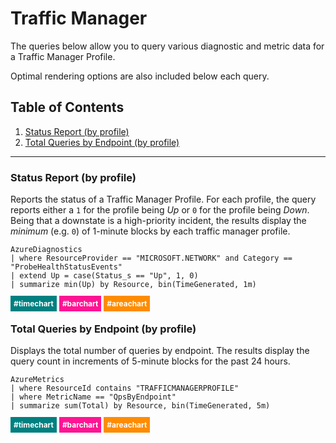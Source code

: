 # Traffic Manager
The queries below allow you to query various diagnostic and metric data for a Traffic Manager Profile.

Optimal rendering options are also included below each query.

## Table of Contents
1. [Status Report (by profile)](#report-status-(by-profile))
1. [Total Queries by Endpoint (by profile)](#total-queries-by-endpoint-(by-profile))
___
### Status Report (by profile)
Reports the status of a Traffic Manager Profile.  For each profile, the query reports either a `1` for the profile being _Up_ or `0` for the profile being _Down_. Being that a downstate is a high-priority incident, the results display the _minimum_ (e.g. `0`) of 1-minute blocks by each traffic manager profile.

```
AzureDiagnostics
| where ResourceProvider == "MICROSOFT.NETWORK" and Category == "ProbeHealthStatusEvents"
| extend Up = case(Status_s == "Up", 1, 0)
| summarize min(Up) by Resource, bin(TimeGenerated, 1m)
```
<span style="font-size:.85em;font-weight:bold;color:white;background:teal;padding:5px">#timechart</span>
<span style="font-size:.85em;font-weight:bold;color:white;background:deeppink;padding:5px">#barchart</span>
<span style="font-size:.85em;font-weight:bold;color:white;background:darkorange;padding:5px">#areachart</span>

### Total Queries by Endpoint (by profile)
Displays the total number of queries by endpoint.  The results display the query count in increments of 5-minute blocks for the past 24 hours.
```
AzureMetrics
| where ResourceId contains "TRAFFICMANAGERPROFILE"
| where MetricName == "QpsByEndpoint"
| summarize sum(Total) by Resource, bin(TimeGenerated, 5m)
```
<span style="font-size:.85em;font-weight:bold;color:white;background:teal;padding:5px">#timechart</span>
<span style="font-size:.85em;font-weight:bold;color:white;background:deeppink;padding:5px">#barchart</span>
<span style="font-size:.85em;font-weight:bold;color:white;background:darkorange;padding:5px">#areachart</span>